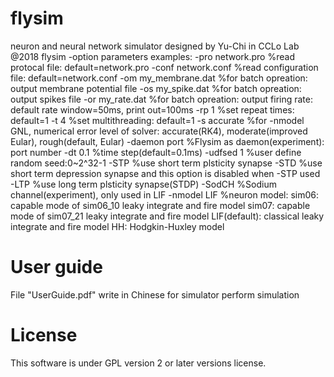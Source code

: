 # flysim
neuron and neural network simulator designed by Yu-Chi in CCLo Lab @2018
flysim -option parameters
examples:
-pro network.pro     %read protocal file: default=network.pro
-conf network.conf   %read configuration file: default=network.conf
-om my_membrane.dat  %for batch opreation: output membrane potential file
-os my_spike.dat     %for batch opreation: output spikes file
-or my_rate.dat      %for batch opreation: output firing rate: default rate window=50ms, print out=100ms
-rp 1                %set repeat times: default=1
-t 4                 %set multithreading: default=1
-s accurate          %for -nmodel GNL, numerical error level of solver:
                      accurate(RK4), moderate(improved Eular), rough(default, Eular)
-daemon port         %Flysim as daemon(experiment): port number
-dt 0.1              %time step(default=0.1ms)
-udfsed 1            %user define random seed:0~2^32-1
-STP                 %use short term plsticity synapse
-STD                 %use short term depression synapse and this option is disabled when -STP used
-LTP                 %use long term plsticity synapse(STDP)
-SodCH               %Sodium channel(experiment), only used in LIF
-nmodel LIF          %neuron model:
                      sim06: capable mode of sim06_10 leaky integrate and fire model
                      sim07: capable mode of sim07_21 leaky integrate and fire model
                      LIF(default): classical leaky integrate and fire model
                      HH: Hodgkin-Huxley model

# User guide
File "UserGuide.pdf" write in Chinese for simulator perform simulation

# License
This software is under GPL version 2 or later versions license.
